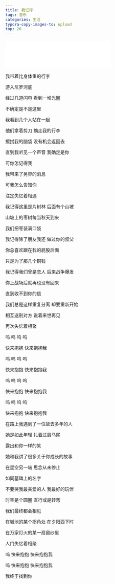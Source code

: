 ```yaml
---
title: 我记得
tags: 音乐
categories: 生活
typora-copy-images-to: upload
top: 20
---
```


<iframe frameborder="no" border="0" marginwidth="0" marginheight="0" width=330 height=86 src="//music.163.com/outchain/player?type=2&id=1974443814&auto=1&height=66"></iframe>
<!--more-->

我带着比身体重的行李

游入尼罗河底

经过几道闪电 看到一堆光圈

不确定是不是这里

我看到几个人站在一起

他们拿着剪刀 摘走我的行李

擦拭我的脑袋 没有机会返回去

直到我听见一个声音 我确定是你

可你怎记得我

我带来了另界的消息

可我怎么告知你

注定失忆着相遇

我记得这里是片树林 后面有个山坡

山坡上的枣树每当秋天到来

我们把枣装满口袋

我记得除了朋友我还 做过你的叔父

你总喜欢跟在我的屁股后面

只是为了那几个铜钱

我记得我们曾是恋人 后来战争爆发

你上战场后就再也没有回来

直到收不到你的信

我们总是这样重复分离 却要重新开始

相互送别对方 说着来世再见

再次失忆着相聚

呜 呜 呜 呜

快来抱抱 快来抱抱我

呜 呜 呜 呜

快来抱抱 快来抱抱我

呜 呜 呜 呜

快来抱抱 快来抱抱我

呜 呜 呜 呜

快来抱抱 快来抱抱我

在路上我遇到了一位故去多年的人

她是如此年轻 扎着过肩马尾

露出和你一样的笑

她和我讲了很多关于你成长的故事

在星空另一端 思念从未停止

如同墓碑上的名字

不要哭我最亲爱的人 我最好的玩伴

时空是个圆圈 直行或是转弯

我们最终都会相见

在城池的某个拐角处 在夕阳西下时

在万家灯火的某一扇窗纱里

人门失忆着相聚

呜 快来抱抱 快来抱抱我

呜 快来抱抱 快来抱抱我

我终于找到你
